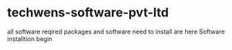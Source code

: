 # techwens-software-pvt-ltd
all software reqired packages and software need to install are here
Software installtion begin
